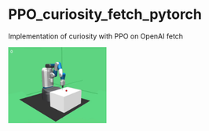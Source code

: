 # PPO_curiosity_fetch_pytorch
Implementation of curiosity with PPO on OpenAI fetch
<td><img src="/images/r_her.gif?raw=true" width="200"></td>
